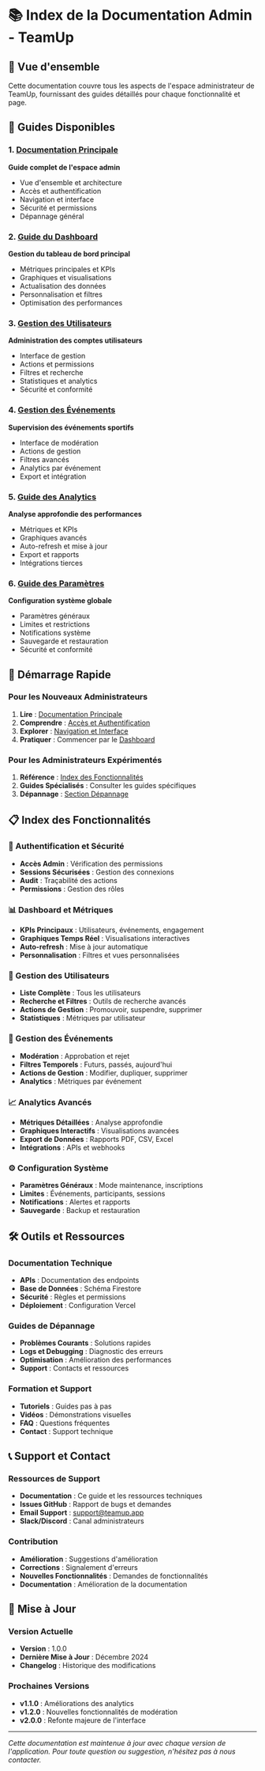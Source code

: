 # 📚 Index de la Documentation Admin - TeamUp

## 🎯 Vue d'ensemble

Cette documentation couvre tous les aspects de l'espace administrateur de TeamUp, fournissant des guides détaillés pour chaque fonctionnalité et page.

## 📖 Guides Disponibles

### 1. [Documentation Principale](./README.md)
**Guide complet de l'espace admin**
- Vue d'ensemble et architecture
- Accès et authentification
- Navigation et interface
- Sécurité et permissions
- Dépannage général

### 2. [Guide du Dashboard](./dashboard-guide.md)
**Gestion du tableau de bord principal**
- Métriques principales et KPIs
- Graphiques et visualisations
- Actualisation des données
- Personnalisation et filtres
- Optimisation des performances

### 3. [Gestion des Utilisateurs](./users-management.md)
**Administration des comptes utilisateurs**
- Interface de gestion
- Actions et permissions
- Filtres et recherche
- Statistiques et analytics
- Sécurité et conformité

### 4. [Gestion des Événements](./events-management.md)
**Supervision des événements sportifs**
- Interface de modération
- Actions de gestion
- Filtres avancés
- Analytics par événement
- Export et intégration

### 5. [Guide des Analytics](./analytics-guide.md)
**Analyse approfondie des performances**
- Métriques et KPIs
- Graphiques avancés
- Auto-refresh et mise à jour
- Export et rapports
- Intégrations tierces

### 6. [Guide des Paramètres](./settings-guide.md)
**Configuration système globale**
- Paramètres généraux
- Limites et restrictions
- Notifications système
- Sauvegarde et restauration
- Sécurité et conformité

## 🚀 Démarrage Rapide

### Pour les Nouveaux Administrateurs
1. **Lire** : [Documentation Principale](./README.md)
2. **Comprendre** : [Accès et Authentification](./README.md#-accès-et-authentification)
3. **Explorer** : [Navigation et Interface](./README.md#-navigation-et-interface)
4. **Pratiquer** : Commencer par le [Dashboard](./dashboard-guide.md)

### Pour les Administrateurs Expérimentés
1. **Référence** : [Index des Fonctionnalités](#-index-des-fonctionnalités)
2. **Guides Spécialisés** : Consulter les guides spécifiques
3. **Dépannage** : [Section Dépannage](./README.md#-dépannage)

## 📋 Index des Fonctionnalités

### 🔐 Authentification et Sécurité
- **Accès Admin** : Vérification des permissions
- **Sessions Sécurisées** : Gestion des connexions
- **Audit** : Traçabilité des actions
- **Permissions** : Gestion des rôles

### 📊 Dashboard et Métriques
- **KPIs Principaux** : Utilisateurs, événements, engagement
- **Graphiques Temps Réel** : Visualisations interactives
- **Auto-refresh** : Mise à jour automatique
- **Personnalisation** : Filtres et vues personnalisées

### 👥 Gestion des Utilisateurs
- **Liste Complète** : Tous les utilisateurs
- **Recherche et Filtres** : Outils de recherche avancés
- **Actions de Gestion** : Promouvoir, suspendre, supprimer
- **Statistiques** : Métriques par utilisateur

### 📅 Gestion des Événements
- **Modération** : Approbation et rejet
- **Filtres Temporels** : Futurs, passés, aujourd'hui
- **Actions de Gestion** : Modifier, dupliquer, supprimer
- **Analytics** : Métriques par événement

### 📈 Analytics Avancés
- **Métriques Détaillées** : Analyse approfondie
- **Graphiques Interactifs** : Visualisations avancées
- **Export de Données** : Rapports PDF, CSV, Excel
- **Intégrations** : APIs et webhooks

### ⚙️ Configuration Système
- **Paramètres Généraux** : Mode maintenance, inscriptions
- **Limites** : Événements, participants, sessions
- **Notifications** : Alertes et rapports
- **Sauvegarde** : Backup et restauration

## 🛠️ Outils et Ressources

### Documentation Technique
- **APIs** : Documentation des endpoints
- **Base de Données** : Schéma Firestore
- **Sécurité** : Règles et permissions
- **Déploiement** : Configuration Vercel

### Guides de Dépannage
- **Problèmes Courants** : Solutions rapides
- **Logs et Debugging** : Diagnostic des erreurs
- **Optimisation** : Amélioration des performances
- **Support** : Contacts et ressources

### Formation et Support
- **Tutoriels** : Guides pas à pas
- **Vidéos** : Démonstrations visuelles
- **FAQ** : Questions fréquentes
- **Contact** : Support technique

## 📞 Support et Contact

### Ressources de Support
- **Documentation** : Ce guide et les ressources techniques
- **Issues GitHub** : Rapport de bugs et demandes
- **Email Support** : support@teamup.app
- **Slack/Discord** : Canal administrateurs

### Contribution
- **Amélioration** : Suggestions d'amélioration
- **Corrections** : Signalement d'erreurs
- **Nouvelles Fonctionnalités** : Demandes de fonctionnalités
- **Documentation** : Amélioration de la documentation

## 🔄 Mise à Jour

### Version Actuelle
- **Version** : 1.0.0
- **Dernière Mise à Jour** : Décembre 2024
- **Changelog** : Historique des modifications

### Prochaines Versions
- **v1.1.0** : Améliorations des analytics
- **v1.2.0** : Nouvelles fonctionnalités de modération
- **v2.0.0** : Refonte majeure de l'interface

---

*Cette documentation est maintenue à jour avec chaque version de l'application. Pour toute question ou suggestion, n'hésitez pas à nous contacter.*
